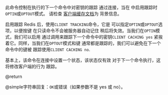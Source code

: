 此命令控制在执行的下一个命令中对密钥的跟踪
通过连接，当在 中启用跟踪时`OPTIN`或`OPTOUT`模式。
请检查
[客户端缓存文档](/topics/client-side-caching)为
背景信息。

启用跟踪 Redis 后，使用`CLIENT TRACKING`命令，它是
可以指定`OPTIN`或`OPTOUT`选项，以便按键
在只读命令不会被服务器自动记住
稍后将失效。当我们在`OPTIN`模式，我们可以启用
通过调用来跟踪下一个命令中的密钥`CLIENT CACHING yes`
紧挨着它。同样，当我们在`OPTOUT`模式和键
通常都是跟踪的，我们可以避免在下一个命令中的键被
跟踪使用`CLIENT CACHING no`.

基本上，该命令在连接中设置一个状态，该状态仅有效
对于下一个命令执行，这将修改客户端的行为
跟踪。

@return

@simple字符串回复：`OK`或错误（如果参数不是 yes 或 no）。
